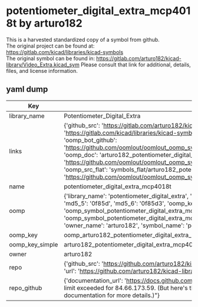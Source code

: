 # potentiometer_digital_extra_mcp4018t by arturo182  
This is a harvested standardized copy of a symbol from github.  
The original project can be found at:  
https://gitlab.com/kicad/libraries/kicad-symbols  
The original symbol can be found in:
https://gitlab.com/arturo182/kicad-library/Video_Extra.kicad_sym
Please consult that link for additional, details, files, and license information.  
## yaml dump  
| Key | Value |  
| --- | --- |  
| library_name | Potentiometer_Digital_Extra |  
| links | {'github_src': 'https://gitlab.com/arturo182/kicad-library/Video_Extra.kicad_sym', 'github_src_repo': 'https://gitlab.com/kicad/libraries/kicad-symbols', 'oomp_bot': 'arturo182_potentiometer_digital_extra_mcp4018t/working', 'oomp_bot_github': 'https://github.com/oomlout/oomlout_oomp_symbol_bot/tree/main/arturo182_potentiometer_digital_extra_mcp4018t/working', 'oomp_doc': 'arturo182_potentiometer_digital_extra_mcp4018t/working', 'oomp_doc_github': 'https://github.com/oomlout/oomlout_oomp_symbol_doc/tree/main/arturo182_potentiometer_digital_extra_mcp4018t/working', 'oomp_src_flat': 'symbols_flat/arturo182_potentiometer_digital_extra_mcp4018t/working', 'oomp_src_flat_github': 'https://github.com/oomlout/oomlout_oomp_symbol_src/tree/main/arturo182_potentiometer_digital_extra_mcp4018t/working'} |  
| name | potentiometer_digital_extra_mcp4018t |  
| oomp | {'library_name': 'potentiometer_digital_extra', 'md5': '0f85d3f6f58a604d869bcfd944175f73', 'md5_10': '0f85d3f6f5', 'md5_5': '0f85d', 'md5_6': '0f85d3', 'oomp_key': 'oomp_potentiometer_digital_extra_mcp4018t', 'oomp_key_extra': 'oomp_symbol_potentiometer_digital_extra_mcp4018t', 'oomp_key_full': 'oomp_symbol_potentiometer_digital_extra_mcp4018t_0f85d3', 'oomp_key_simple': 'potentiometer_digital_extra_mcp4018t', 'owner_name': 'arturo182', 'symbol_name': 'potentiometer_digital_extra_mcp4018t'} |  
| oomp_key | oomp_arturo182_potentiometer_digital_extra_mcp4018t |  
| oomp_key_simple | arturo182_potentiometer_digital_extra_mcp4018t |  
| owner | arturo182 |  
| repo | {'github_src': 'https://github.com/arturo182/kicad-library/Video_Extra.kicad_sym', 'name': 'kicad-library', 'owner': 'arturo182', 'url': 'https://github.com/arturo182/kicad-library'} |  
| repo_github | {'documentation_url': 'https://docs.github.com/rest/overview/resources-in-the-rest-api#rate-limiting', 'message': "API rate limit exceeded for 84.66.173.59. (But here's the good news: Authenticated requests get a higher rate limit. Check out the documentation for more details.)"} |  

